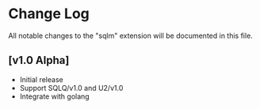 # Change Log

All notable changes to the "sqlm" extension will be documented in this file.

## [v1.0 Alpha]

- Initial release
- Support SQLQ/v1.0 and U2/v1.0
- Integrate with golang
